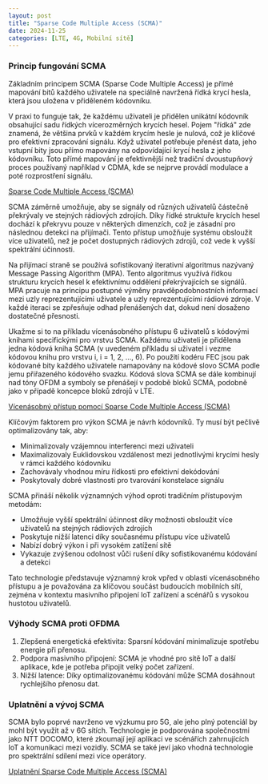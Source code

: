 ```yaml
---
layout: post
title: "Sparse Code Multiple Access (SCMA)"
date: 2024-11-25
categories: [LTE, 4G, Mobilní sítě]
---
```


### Princip fungování SCMA

Základním principem SCMA (Sparse Code Multiple Access) je přímé mapování bitů každého uživatele na speciálně navržená řídká krycí hesla, která jsou uložena v přiděleném kódovníku.

V praxi to funguje tak, že každému uživateli je přidělen unikátní kódovník obsahující sadu řídkých vícerozměrných krycích hesel. Pojem "řídká" zde znamená, že většina prvků v každém krycím hesle je nulová, což je klíčové pro efektivní zpracování signálu. Když uživatel potřebuje přenést data, jeho vstupní bity jsou přímo mapovány na odpovídající krycí hesla z jeho kódovníku. Toto přímé mapování je efektivnější než tradiční dvoustupňový proces používaný například v CDMA, kde se nejprve provádí modulace a poté rozprostření signálu.

[Sparse Code Multiple Access (SCMA)](/assets/SCMA.png)

SCMA záměrně umožňuje, aby se signály od různých uživatelů částečně překrývaly ve stejných rádiových zdrojích. Díky řídké struktuře krycích hesel dochází k překryvu pouze v některých dimenzích, což je zásadní pro následnou detekci na přijímači. Tento přístup umožňuje systému obsloužit více uživatelů, než je počet dostupných rádiových zdrojů, což vede k vyšší spektrální účinnosti.

Na přijímací straně se používá sofistikovaný iterativní algoritmus nazývaný Message Passing Algorithm (MPA). Tento algoritmus využívá řídkou strukturu krycích hesel k efektivnímu oddělení překrývajících se signálů. MPA pracuje na principu postupné výměny pravděpodobnostních informací mezi uzly reprezentujícími uživatele a uzly reprezentujícími rádiové zdroje. V každé iteraci se zpřesňuje odhad přenášených dat, dokud není dosaženo dostatečné přesnosti.

Ukažme si to na příkladu vícenásobného přístupu 6 uživatelů s kódovými knihami specifickými pro vrstvu SCMA.
Každému uživateli je přidělena jedna kódová kniha SCMA (v uvedeném příkladu si uživatel i vezme kódovou knihu pro vrstvu i, i = 1, 2, ..., 6). Po použití kodéru FEC jsou pak kódované bity každého uživatele namapovány na kódové slovo SCMA podle jemu přiřazeného kódového svazku. Kódová slova SCMA se dále kombinují nad tóny OFDM a symboly se přenášejí v podobě bloků SCMA, podobně jako v případě koncepce bloků zdrojů v LTE.


[Vícenásobný přístup pomocí Sparse Code Multiple Access (SCMA)](/assets/Multiple-Access-with-SCMA.png)


Klíčovým faktorem pro výkon SCMA je návrh kódovníků. Ty musí být pečlivě optimalizovány tak, aby:
- Minimalizovaly vzájemnou interferenci mezi uživateli
- Maximalizovaly Euklidovskou vzdálenost mezi jednotlivými krycími hesly v rámci každého kódovníku
- Zachovávaly vhodnou míru řídkosti pro efektivní dekódování
- Poskytovaly dobré vlastnosti pro tvarování konstelace signálu

SCMA přináší několik významných výhod oproti tradičním přístupovým metodám:
- Umožňuje vyšší spektrální účinnost díky možnosti obsloužit více uživatelů na stejných rádiových zdrojích
- Poskytuje nižší latenci díky současnému přístupu více uživatelů
- Nabízí dobrý výkon i při vysokém zatížení sítě
- Vykazuje zvýšenou odolnost vůči rušení díky sofistikovanému kódování a detekci

Tato technologie představuje významný krok vpřed v oblasti vícenásobného přístupu a je považována za klíčovou součást budoucích mobilních sítí, zejména v kontextu masivního připojení IoT zařízení a scénářů s vysokou hustotou uživatelů.

### Výhody SCMA proti OFDMA

1.	Zlepšená energetická efektivita: Sparsní kódování minimalizuje spotřebu energie při přenosu.
2.	Podpora masivního připojení: SCMA je vhodné pro sítě IoT a další aplikace, kde je potřeba připojit velký počet zařízení.
3.	Nižší latence: Díky optimalizovanému kódování může SCMA dosáhnout rychlejšího přenosu dat.

### Uplatnění a vývoj SCMA

SCMA bylo poprvé navrženo ve výzkumu pro 5G, ale jeho plný potenciál by mohl být využit až v 6G sítích. Technologie je podporována společnostmi jako NTT DOCOMO, které zkoumají její aplikaci ve scénářích zahrnujících IoT a komunikaci mezi vozidly. SCMA se také jeví jako vhodná technologie pro spektrální sdílení mezi více operátory.

[Uplatnění Sparse Code Multiple Access (SCMA)](/assets/SCMA-Application-Scenarios.png)


